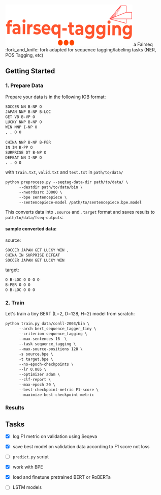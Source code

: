 
<img src="logo/logo.png" width="400" height="130">
a Fairseq :fork_and_knife: fork adapted for sequence tagging/labeling tasks (NER, POS Tagging, etc) 


## Getting Started 

### 1. Prepare Data

Prepare your data is in the following IOB format: 

```
SOCCER NN B-NP O
JAPAN NNP B-NP B-LOC
GET VB B-VP O
LUCKY NNP B-NP O
WIN NNP I-NP O
, , O O

CHINA NNP B-NP B-PER
IN IN B-PP O
SURPRISE DT B-NP O
DEFEAT NN I-NP O
. . O O

```
with `train.txt`, `valid.txt` and `test.txt` in `path/to/data/`

```
python preprocess.py --seqtag-data-dir path/to/data/ \
      --destdir path/to/data/bin \
      --nwordssrc 30000 \
      --bpe sentencepiece \
      --sentencepiece-model /path/to/sentencepiece.bpe.model
```

This converts data into `.source` and `.target` format and saves results to `path/to/data/fseq-outputs`:

#### sample converted data:

source:
```
SOCCER JAPAN GET LUCKY WIN ,
CHINA IN SURPRISE DEFEAT
SOCCER JAPAN GET LUCKY WIN
```
target:
```
O B-LOC O O O O
B-PER O O O
O B-LOC O O O

```


### 2. Train 
Let's train a tiny BERT (L=2, D=128, H=2) model from scratch:

```
python train.py data/conll-2003/bin \ 
      --arch bert_sequence_tagger_tiny \
      --criterion sequence_tagging \
      --max-sentences 16  \
      --task sequence_tagging \
      --max-source-positions 128 \
      -s source.bpe \
      -t target.bpe \
      --no-epoch-checkpoints \
      --lr 0.005 \
      --optimizer adam \
      --clf-report \
      --max-epoch 20 \
      --best-checkpoint-metric F1-score \
      --maximize-best-checkpoint-metric

```

### Results

## Tasks

- [x] log F1 metric on validation using Seqeva
- [x] save best model on validation data according to F1 score not loss
- [ ] `predict.py` script
- [x] work with BPE
- [x] load and finetune pretrained BERT or RoBERTa 
- [ ] LSTM models


